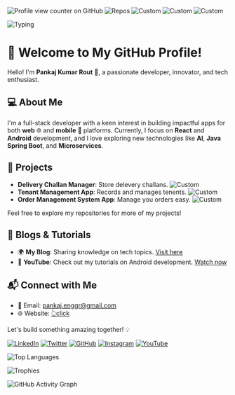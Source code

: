 ![Profile view counter on GitHub](https://komarev.com/ghpvc/?username=pnrt&color=brightgreen&) ![Repos](https://img.shields.io/badge/Repositories-25-blue?style=flat&logo=github) ![Custom](https://img.shields.io/badge/_-Active_👉-8A2BE2?style=flat)
 ![Custom](https://img.shields.io/badge/Android-3-brightgreen?style=flat&logo=android) ![Custom](https://img.shields.io/badge/Web-5-blue?style=flat&logo=react) 

![Typing](https://readme-typing-svg.herokuapp.com?font=Fira+Code&size=22&pause=1000&color=3498db&width=435&lines=Hii+👋;Dream.+Believe.+Create.+Achieve.)

#  🚀 Welcome to My GitHub Profile!

Hello! I'm **Pankaj Kumar Rout** 👋, a passionate developer, innovator, and tech enthusiast.

## 💻 About Me

I'm a full-stack developer with a keen interest in building impactful apps for both **web** 🌐 and **mobile** 📱 platforms. Currently, I focus on **React** and **Android** development, and I love exploring new technologies like **AI**, **Java Spring Boot**, and **Microservices**. 

## 🚀 Projects

- **Delivery Challan Manager**: Store delevery challans. ![Custom](https://img.shields.io/badge/.-v1.8-brightgreen?style=flat&logo=android)
- **Tenant Management App**: Records and manages tenents. ![Custom](https://img.shields.io/badge/.-v2.1-brightgreen?style=flat&logo=android)
- **Order Management System App**: Manage you orders easy. ![Custom](https://img.shields.io/badge/.-v1.0-brightgreen?style=flat&logo=android)
  
Feel free to explore my repositories for more of my projects!

## 📝 Blogs & Tutorials

- 🌍 **My Blog**: Sharing knowledge on tech topics. [Visit here](https://your-blog-link.com)
- 🎥 **YouTube**: Check out my tutorials on Android development. [Watch now](https://youtube-link.com)
<!--
## 📈 GitHub Stats

![Your GitHub Stats](https://github-readme-stats.vercel.app/api?username=your-github-username&show_icons=true&count_private=true&hide=prs)
--->
## 📬 Connect with Me

- 📧 Email: [pankaj.enggr@gmail.com](mailto:pankaj.enggr@gmail.com)
- 🌐 Website: [👆click](https://pnrt.github.io/folio/)

Let's build something amazing together! 💡

[![LinkedIn](https://img.shields.io/badge/LinkedIn-0077B5?style=for-the-badge&logo=linkedin&logoColor=white)](https://linkedin.com/in/pankaj-kumar-rout)
[![Twitter](https://img.shields.io/badge/Twitter-1DA1F2?style=for-the-badge&logo=twitter&logoColor=white)](https://twitter.com/_pnrt)
[![GitHub](https://img.shields.io/badge/GitHub-181717?style=for-the-badge&logo=github&logoColor=white)](https://github.com/pnrt)
[![Instagram](https://img.shields.io/badge/Instagram-E4405F?style=for-the-badge&logo=instagram&logoColor=white)](https://instagram.com/.pnrt)
[![YouTube](https://img.shields.io/badge/YouTube-FF0000?style=for-the-badge&logo=youtube&logoColor=white)](https://youtube.com/)


![Top Languages](https://github-readme-stats.vercel.app/api/top-langs/?username=pnrt&layout=compact&theme=radical)

![Trophies](https://github-profile-trophy.vercel.app/?username=pnrt&theme=radical)

![GitHub Activity Graph](https://github-readme-activity-graph.vercel.app/graph?username=pnrt&theme=react-dark)


